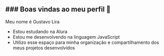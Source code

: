 ## ### Boas vindas ao meu perfil 📁

Meu nome é Gustavo Lira

- Estou estudando na Alura
- Estou me desenvolvendo na linguagem JavaScript
- Utilizo esse espaço para minha organização e compartilhamento dos meus projetos desenvolvidos

